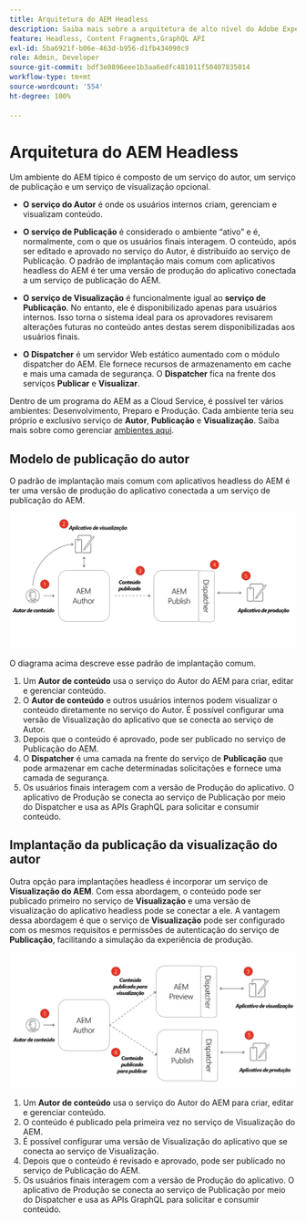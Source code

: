 ```yaml
---
title: Arquitetura do AEM Headless
description: Saiba mais sobre a arquitetura de alto nível do Adobe Experience Manager e sua relação com uma implantação headless. Entenda a função dos serviços de Autor, Visualização e Publicação do AEM e o padrão de implantação recomendado para aplicativos headless.
feature: Headless, Content Fragments,GraphQL API
exl-id: 5ba6921f-b06e-463d-b956-d1fb434090c9
role: Admin, Developer
source-git-commit: bdf3e0896eee1b3aa6edfc481011f50407835014
workflow-type: tm+mt
source-wordcount: '554'
ht-degree: 100%

---
```


# Arquitetura do AEM Headless

Um ambiente do AEM típico é composto de um serviço do autor, um serviço de publicação e um serviço de visualização opcional.

* **O serviço do Autor** é onde os usuários internos criam, gerenciam e visualizam conteúdo.

* **O serviço de Publicação** é considerado o ambiente “ativo” e é, normalmente, com o que os usuários finais interagem. O conteúdo, após ser editado e aprovado no serviço do Autor, é distribuído ao serviço de Publicação. O padrão de implantação mais comum com aplicativos headless do AEM é ter uma versão de produção do aplicativo conectada a um serviço de publicação do AEM.

* **O serviço de Visualização** é funcionalmente igual ao **serviço de Publicação**. No entanto, ele é disponibilizado apenas para usuários internos. Isso torna o sistema ideal para os aprovadores revisarem alterações futuras no conteúdo antes destas serem disponibilizadas aos usuários finais.

* **O Dispatcher** é um servidor Web estático aumentado com o módulo dispatcher do AEM. Ele fornece recursos de armazenamento em cache e mais uma camada de segurança. O **Dispatcher** fica na frente dos serviços **Publicar** e **Visualizar**.

Dentro de um programa do AEM as a Cloud Service, é possível ter vários ambientes: Desenvolvimento, Preparo e Produção. Cada ambiente teria seu próprio e exclusivo serviço de **Autor**, **Publicação** e **Visualização**. Saiba mais sobre como gerenciar [ambientes aqui](/help/implementing/cloud-manager/manage-environments.md).

## Modelo de publicação do autor

O padrão de implantação mais comum com aplicativos headless do AEM é ter uma versão de produção do aplicativo conectada a um serviço de publicação do AEM.

![Arquitetura de publicação do autor](assets/autho-publish-architecture-diagram.png)

O diagrama acima descreve esse padrão de implantação comum.

1. Um **Autor de conteúdo** usa o serviço do Autor do AEM para criar, editar e gerenciar conteúdo.
1. O **Autor de conteúdo** e outros usuários internos podem visualizar o conteúdo diretamente no serviço do Autor. É possível configurar uma versão de Visualização do aplicativo que se conecta ao serviço de Autor.
1. Depois que o conteúdo é aprovado, pode ser publicado no serviço de Publicação do AEM.
1. O **Dispatcher** é uma camada na frente do serviço de **Publicação** que pode armazenar em cache determinadas solicitações e fornece uma camada de segurança.
1. Os usuários finais interagem com a versão de Produção do aplicativo. O aplicativo de Produção se conecta ao serviço de Publicação por meio do Dispatcher e usa as APIs GraphQL para solicitar e consumir conteúdo.

## Implantação da publicação da visualização do autor

Outra opção para implantações headless é incorporar um serviço de **Visualização do AEM**. Com essa abordagem, o conteúdo pode ser publicado primeiro no serviço de **Visualização** e uma versão de visualização do aplicativo headless pode se conectar a ele. A vantagem dessa abordagem é que o serviço de **Visualização** pode ser configurado com os mesmos requisitos e permissões de autenticação do serviço de **Publicação**, facilitando a simulação da experiência de produção.

![Arquitetura de visualização e publicação do autor](assets/author-preview-publish-architecture-diagram.png)

1. Um **Autor de conteúdo** usa o serviço do Autor do AEM para criar, editar e gerenciar conteúdo.
1. O conteúdo é publicado pela primeira vez no serviço de Visualização do AEM.
1. É possível configurar uma versão de Visualização do aplicativo que se conecta ao serviço de Visualização.
1. Depois que o conteúdo é revisado e aprovado, pode ser publicado no serviço de Publicação do AEM.
1. Os usuários finais interagem com a versão de Produção do aplicativo. O aplicativo de Produção se conecta ao serviço de Publicação por meio do Dispatcher e usa as APIs GraphQL para solicitar e consumir conteúdo.
